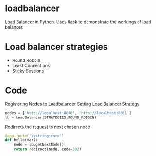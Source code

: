 # loadbalancer
Load Balancer in Python. 
Uses flask to demonstrate the workings of load balancer.

# Load balancer strategies
- Round Robbin
- Least Connections
- Sticky Sessions

# Code

Registering Nodes to Loadbalancer 
Setting Load Balancer Strategy

```python
nodes = ['http://localhost:8000', 'http://localhost:8001']
lb = LoadBalancer(STRATEGIES.ROUND_ROBBIN)
```

Redirects the request to next chosen node

```python
@app.route('/<string:var>')
def hello(var):
    node = lb.getNextNode()
    return redirect(node, code=302)
```    
